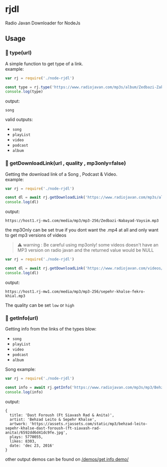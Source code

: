 # rjdl
Radio Javan Downloader for NodeJs

## Usage
### 🔹 type(url)
A simple function to get type of a link.  
 example:
```js
var rj = require('./node-rjdl')

const type = rj.type('https://www.radiojavan.com/mp3s/album/Zedbazi-Zakhar-Nameh?index=3');
console.log(type)
```
output: 
```
song
```
valid outputs:
- `song`
- `playList`
- `video`
- `podcast`
- `album`

###  🔹 getDownloadLink(url , quality , mp3only=false)
Getting the download link of a Song , Podcast & Video.   
 example:
```js
var rj = require('./node-rjdl')

const dl = await rj.getDownloadLink('https://www.radiojavan.com/mp3s/album/Zedbazi-Zakhar-Nameh?index=3' , 'low')
console.log(dl)
```
output:
```
https://host1.rj-mw1.com/media/mp3/mp3-256/Zedbazi-Nabayad-Vaysim.mp3
```
the mp3Only can be set true if you dont want the .mp4 at all and only want to get mp3 versions of videos
> ⚠ warning : Be careful using mp3only! some videos doesn't have an MP3 version on radio javan and the returned value would be NULL
```js
var rj = require('./node-rjdl')

const dl = await rj.getDownloadLink('https://www.radiojavan.com/videos/video/sepehr-khalse-fekro-khial' , 'low' , true)
console.log(dl)
```
output:
```
https://host1.rj-mw1.com/media/mp3/mp3-256/sepehr-khalse-fekro-khial.mp3
```
The quality can be set `low` or `high`

### 🔹 getInfo(url)
Getting info from the links of the types blow:
- `song`
- `playList`
- `video`
- `podcast`
- `album`

Song example:
```js
var rj = require('./node-rjdl')

const info = await rj.getInfo('https://www.radiojavan.com/mp3s/mp3/Behzad-Leito-Sepehr-Khalse-Dast-Foroush-(Ft-Siavash-Rad-Anita)');
console.log(info)
```
output:
```
{
  title: 'Dast Foroush (Ft Siavash Rad & Anita)',
  artist: 'Behzad Leito & Sepehr Khalse',
  artwork: 'https://assets.rjassets.com/static/mp3/behzad-leito-sepehr-khalse-dast-foroush-(ft-siavash-rad-anita)/6592dd6d41dc9fe.jpg',
  plays: 5770055,
  likes: 8303,
  date: 'dec 23, 2016'
}
```
other output demos can be found on [/demos/get info demo/](https://github.com/Keivan-sf/rjdl/tree/main/demos/get%20info%20demo)
